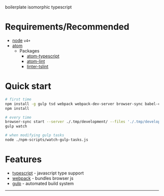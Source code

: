 boilerplate isomorphic typescript

# Requirements/Recommended

 - [node] `v4+`
 - [atom]
    - Packages
      - [atom-typescript]
      - [atom-lint]
      - [linter-tslint]

# Quick start

```bash
# first time
npm install -g gulp tsd webpack webpack-dev-server browser-sync babel-cli typescript
npm install

# every time
browser-sync start --server ./.tmp/development/ --files './.tmp/development/**/*.(css|js|html)'
gulp watch

# when modifying gulp tasks
node ./npm-scripts/watch-gulp-tasks.js
```

# Features

 - [typescript] - javascript type support
 - [webpack] - bundles browser js
 - [gulp] - automated build system

---

[node]: https://nodejs.org/
[atom]: https://atom.io/
[atom-typescript]: https://atom.io/packages/atom-typescript
[gulp]: http://gulpjs.com/
[typescript]: http://www.typescriptlang.org/
[backbone]: http://backbonejs.org/
[tsd]: http://definitelytyped.org/tsd/
[tslint]: http://palantir.github.io/tslint/
[atom-lint]: https://atom.io/packages/atom-lint
[linter-tslint]: https://atom.io/packages/linter-tslint
[es5-shim]: https://github.com/es-shims/es5-shim
[webpack]: https://webpack.github.io/
